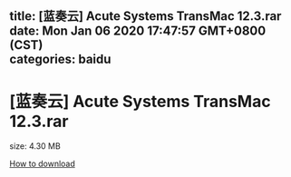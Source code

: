 
title: [蓝奏云]   Acute Systems TransMac 12.3.rar
date: Mon Jan 06 2020 17:47:57 GMT+0800 (CST)    
categories: baidu
---

# [蓝奏云]   Acute Systems TransMac 12.3.rar
size: 4.30 MB
 
 

[How to download](https://bpcam.bemobtrk.com/go/2ceec3aa-1ca2-46d6-b9ff-aaa5c184517c?jno=4455)